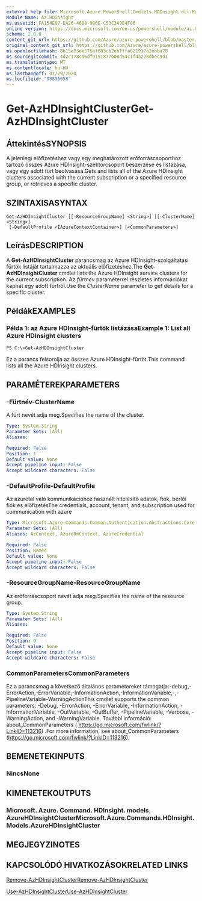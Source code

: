 ```yaml
---
external help file: Microsoft.Azure.PowerShell.Cmdlets.HDInsight.dll-Help.xml
Module Name: Az.HDInsight
ms.assetid: FA154E07-EA26-4688-986E-C53C3A9E4F06
online version: https://docs.microsoft.com/en-us/powershell/module/az.hdinsight/get-azhdinsightcluster
schema: 2.0.0
content_git_url: https://github.com/Azure/azure-powershell/blob/master/src/HDInsight/HDInsight/help/Get-AzHDInsightCluster.md
original_content_git_url: https://github.com/Azure/azure-powershell/blob/master/src/HDInsight/HDInsight/help/Get-AzHDInsightCluster.md
ms.openlocfilehash: 8b15a93ee576af683cb2ebfffa621937a2ebba78
ms.sourcegitcommit: 4d2c178cd6df9151877b08d54c1f4a228dbec9d1
ms.translationtype: MT
ms.contentlocale: hu-HU
ms.lasthandoff: 01/29/2020
ms.locfileid: "93836058"
---
```

# <span data-ttu-id="54509-101">Get-AzHDInsightCluster</span><span class="sxs-lookup"><span data-stu-id="54509-101">Get-AzHDInsightCluster</span></span>

## <span data-ttu-id="54509-102">Áttekintés</span><span class="sxs-lookup"><span data-stu-id="54509-102">SYNOPSIS</span></span>
<span data-ttu-id="54509-103">A jelenlegi előfizetéshez vagy egy meghatározott erőforráscsoporthoz tartozó összes Azure HDInsight-szektorcsoport beszerzése és listázása, vagy egy adott fürt beolvasása.</span><span class="sxs-lookup"><span data-stu-id="54509-103">Gets and lists all of the Azure HDInsight clusters associated with the current subscription or a specified resource group, or retrieves a specific cluster.</span></span>

## <span data-ttu-id="54509-104">SZINTAXISA</span><span class="sxs-lookup"><span data-stu-id="54509-104">SYNTAX</span></span>

```
Get-AzHDInsightCluster [[-ResourceGroupName] <String>] [[-ClusterName] <String>]
 [-DefaultProfile <IAzureContextContainer>] [<CommonParameters>]
```

## <span data-ttu-id="54509-105">Leírás</span><span class="sxs-lookup"><span data-stu-id="54509-105">DESCRIPTION</span></span>
<span data-ttu-id="54509-106">A **Get-AzHDInsightCluster** parancsmag az Azure HDInsight-szolgáltatási fürtök listáját tartalmazza az aktuális előfizetéshez.</span><span class="sxs-lookup"><span data-stu-id="54509-106">The **Get-AzHDInsightCluster** cmdlet lists the Azure HDInsight service clusters for the current subscription.</span></span>
<span data-ttu-id="54509-107">Az *fürtnév* paraméterrel részletes információkat kaphat egy adott fürtről.</span><span class="sxs-lookup"><span data-stu-id="54509-107">Use the *ClusterName* parameter to get details for a specific cluster.</span></span>

## <span data-ttu-id="54509-108">Példák</span><span class="sxs-lookup"><span data-stu-id="54509-108">EXAMPLES</span></span>

### <span data-ttu-id="54509-109">Példa 1: az Azure HDInsight-fürtök listázása</span><span class="sxs-lookup"><span data-stu-id="54509-109">Example 1: List all Azure HDInsight clusters</span></span>
```
PS C:\>Get-AzHDInsightCluster
```

<span data-ttu-id="54509-110">Ez a parancs felsorolja az összes Azure HDInsight-fürtöt.</span><span class="sxs-lookup"><span data-stu-id="54509-110">This command lists all the Azure HDInsight clusters.</span></span>

## <span data-ttu-id="54509-111">PARAMÉTEREK</span><span class="sxs-lookup"><span data-stu-id="54509-111">PARAMETERS</span></span>

### <span data-ttu-id="54509-112">-Fürtnév</span><span class="sxs-lookup"><span data-stu-id="54509-112">-ClusterName</span></span>
<span data-ttu-id="54509-113">A fürt nevét adja meg.</span><span class="sxs-lookup"><span data-stu-id="54509-113">Specifies the name of the cluster.</span></span>

```yaml
Type: System.String
Parameter Sets: (All)
Aliases:

Required: False
Position: 1
Default value: None
Accept pipeline input: False
Accept wildcard characters: False
```

### <span data-ttu-id="54509-114">-DefaultProfile</span><span class="sxs-lookup"><span data-stu-id="54509-114">-DefaultProfile</span></span>
<span data-ttu-id="54509-115">Az azuretal való kommunikációhoz használt hitelesítő adatok, fiók, bérlői fiók és előfizetés</span><span class="sxs-lookup"><span data-stu-id="54509-115">The credentials, account, tenant, and subscription used for communication with azure</span></span>

```yaml
Type: Microsoft.Azure.Commands.Common.Authentication.Abstractions.Core.IAzureContextContainer
Parameter Sets: (All)
Aliases: AzContext, AzureRmContext, AzureCredential

Required: False
Position: Named
Default value: None
Accept pipeline input: False
Accept wildcard characters: False
```

### <span data-ttu-id="54509-116">-ResourceGroupName</span><span class="sxs-lookup"><span data-stu-id="54509-116">-ResourceGroupName</span></span>
<span data-ttu-id="54509-117">Az erőforráscsoport nevét adja meg.</span><span class="sxs-lookup"><span data-stu-id="54509-117">Specifies the name of the resource group.</span></span>

```yaml
Type: System.String
Parameter Sets: (All)
Aliases:

Required: False
Position: 0
Default value: None
Accept pipeline input: False
Accept wildcard characters: False
```

### <span data-ttu-id="54509-118">CommonParameters</span><span class="sxs-lookup"><span data-stu-id="54509-118">CommonParameters</span></span>
<span data-ttu-id="54509-119">Ez a parancsmag a következő általános paramétereket támogatja:-debug,-ErrorAction,-ErrorVariable,-InformationAction,-InformationVariable,-,-PipelineVariable-WarningAction</span><span class="sxs-lookup"><span data-stu-id="54509-119">This cmdlet supports the common parameters: -Debug, -ErrorAction, -ErrorVariable, -InformationAction, -InformationVariable, -OutVariable, -OutBuffer, -PipelineVariable, -Verbose, -WarningAction, and -WarningVariable.</span></span> <span data-ttu-id="54509-120">További információ: about_CommonParameters ( https://go.microsoft.com/fwlink/?LinkID=113216) .</span><span class="sxs-lookup"><span data-stu-id="54509-120">For more information, see about_CommonParameters (https://go.microsoft.com/fwlink/?LinkID=113216).</span></span>

## <span data-ttu-id="54509-121">BEMENETEK</span><span class="sxs-lookup"><span data-stu-id="54509-121">INPUTS</span></span>

### <span data-ttu-id="54509-122">Nincs</span><span class="sxs-lookup"><span data-stu-id="54509-122">None</span></span>

## <span data-ttu-id="54509-123">KIMENETEK</span><span class="sxs-lookup"><span data-stu-id="54509-123">OUTPUTS</span></span>

### <span data-ttu-id="54509-124">Microsoft. Azure. Command. HDInsight. models. AzureHDInsightCluster</span><span class="sxs-lookup"><span data-stu-id="54509-124">Microsoft.Azure.Commands.HDInsight.Models.AzureHDInsightCluster</span></span>

## <span data-ttu-id="54509-125">MEGJEGYZI</span><span class="sxs-lookup"><span data-stu-id="54509-125">NOTES</span></span>

## <span data-ttu-id="54509-126">KAPCSOLÓDÓ HIVATKOZÁSOK</span><span class="sxs-lookup"><span data-stu-id="54509-126">RELATED LINKS</span></span>

[<span data-ttu-id="54509-127">Remove-AzHDInsightCluster</span><span class="sxs-lookup"><span data-stu-id="54509-127">Remove-AzHDInsightCluster</span></span>](./Remove-AzHDInsightCluster.md)

[<span data-ttu-id="54509-128">Use-AzHDInsightCluster</span><span class="sxs-lookup"><span data-stu-id="54509-128">Use-AzHDInsightCluster</span></span>](./Use-AzHDInsightCluster.md)


